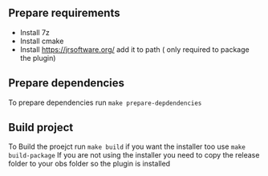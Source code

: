## Prepare requirements
- Install 7z
- Install cmake
- Install https://jrsoftware.org/ add it to path ( only required to package the plugin)

## Prepare dependencies

To prepare dependencies run `make prepare-depdendencies`


## Build project

To Build the proejct run `make build` if you want the installer too use `make build-package`
If you are not using the installer you need to copy the release folder to your obs folder so the plugin is installed
